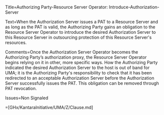 Title=Authorizing Party-Resource Server Operator: Introduce-Authorization-Server

Text=When the Authorization Server issues a PAT to a Resource Server and as long as the PAT is valid, the Authorizing Party gains an obligation to the Resource Server Operator to introduce the desired Authorization Server to this Resource Server in outsourcing protection of this Resource Server's resources.

Comments=Once the Authorization Server Operator becomes the Authorizing Party’s authorization proxy, the Resource Server Operator begins relying on it in other, more specific ways. How the Authorizing Party indicated the desired Authorization Server to the host is out of band for UMA; it is the Authorizing Party's responsibility to check that it has been redirected to an acceptable Authorization Server before the Authorization Server successfully issues the PAT. This obligation can be removed through PAT revocation.

Issues=Non Signaled

=[GHx/KantaraInitiative/UMA/Z/Clause.md]
